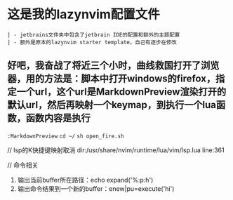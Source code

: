 # 这是我的lazynvim配置文件
    | - jetbrains文件夹中包含了jetbrain IDE的配置和额外的主题配置
    | - 额外是原本的lazynvim starter template，自己有逐步在修改
## 好吧，我奋战了将近三个小时，曲线救国打开了浏览器，用的方法是：脚本中打开windows的firefox，指定一个url，这个url是MarkdownPreview渲染打开的默认url，然后再映射一个keymap，到执行一个lua函数，函数内容是执行
`:MarkdownPreview`
`cd ~/`
`sh open_fire.sh`

// lsp的K快捷键映射取消
dir:/usr/share/nvim/runtime/lua/vim/lsp.lua
line:361


// 命令相关
1. 输出当前buffer所在路径：echo expand('%:p:h')
2. 输出命令结果到一个新的buffer：enew|pu=execute('hi')
